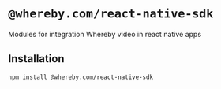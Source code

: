 # `@whereby.com/react-native-sdk`

Modules for integration Whereby video in react native apps

## Installation

```sh
npm install @whereby.com/react-native-sdk
```
